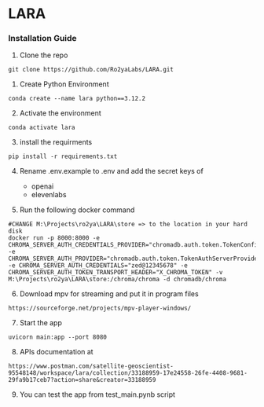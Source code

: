 # LARA

### Installation Guide

1. Clone the repo
```shell
git clone https://github.com/Ro2yaLabs/LARA.git
``` 

1. Create Python Environment
```shell
conda create --name lara python==3.12.2
```

2. Activate the environment
```shell
conda activate lara
```

3. install the requirments
```shell
pip install -r requirements.txt
```

4. Rename .env.example to .env and add the secret keys of 
    - openai
    - elevenlabs


5. Run the following docker command

```shell
#CHANGE M:\Projects\ro2ya\LARA\store => to the location in your hard disk
docker run -p 8000:8000 -e CHROMA_SERVER_AUTH_CREDENTIALS_PROVIDER="chromadb.auth.token.TokenConfigServerAuthCredentialsProvider" -e CHROMA_SERVER_AUTH_PROVIDER="chromadb.auth.token.TokenAuthServerProvider" -e CHROMA_SERVER_AUTH_CREDENTIALS="zed@12345678" -e CHROMA_SERVER_AUTH_TOKEN_TRANSPORT_HEADER="X_CHROMA_TOKEN" -v M:\Projects\ro2ya\LARA\store:/chroma/chroma -d chromadb/chroma
```

6. Download mpv for streaming and put it in program files
```shell
https://sourceforge.net/projects/mpv-player-windows/
```

7. Start the app
```shell
uvicorn main:app --port 8080
```

8. APIs documentation at 
``` shell
https://www.postman.com/satellite-geoscientist-95548148/workspace/lara/collection/33188959-17e24558-26fe-4408-9681-29fa9b17ceb7?action=share&creator=33188959
```

9. You can test the app from test_main.pynb script


